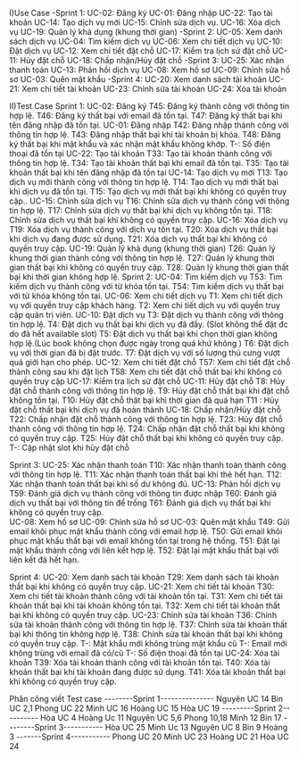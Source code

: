 I)Use Case
-Sprint 1:
UC-02: Đăng ký
UC-01: Đăng nhập
UC-22: Tạo tài khoản
UC-14: Tạo dịch vụ mới
UC-15: Chỉnh sửa dịch vụ.
UC-16: Xóa dịch vụ
UC-19: Quản lý khả dụng (khung thời gian)
-Sprint 2:
UC-05: Xem danh sách dịch vụ
UC-04: Tìm kiếm dịch vụ
UC-06: Xem chi tiết dịch vụ
UC-10: Đặt dịch vụ
UC-12: Xem chi tiết đặt chỗ
UC-17: Kiểm tra lịch sử đặt chỗ
UC-11: Hủy đặt chỗ
UC-18: Chấp nhận/Hủy đặt chỗ
-Sprint 3:
UC-25: Xác nhận thanh toán
UC-13: Phản hồi dịch vụ
UC-08: Xem hồ sơ
UC-09: Chỉnh sửa hồ sơ
UC-03: Quên mật khẩu
-Sprint 4:
UC-20: Xem danh sách tài khoản
UC-21: Xem chi tiết tài khoản
UC-23: Chỉnh sửa tài khoản
UC-24: Xóa tài khoản

II)Test Case
Sprint 1:
UC-02: Đăng ký
T45: Đăng ký thành công với thông tin hợp lệ.
T46: Đăng ký thất bại với email đã tồn tại.
T47: Đăng ký thất bại khi tên đăng nhập đã tồn tại.
UC-01: Đăng nhập
T42: Đăng nhập thành công với thông tin hợp lệ.
T43: Đăng nhập thất bại khi tài khoản bị khóa.
T48: Đăng ký thất bại khi mật khẩu và xác nhận mật khẩu không khớp.
T-: Số điện thoại đã tồn tại
UC-22: Tạo tài khoản
T33: Tạo tài khoản thành công với thông tin hợp lệ.
T34: Tạo tài khoản thất bại khi email đã tồn tại.
T35: Tạo tài khoản thất bại khi tên đăng nhập đã tồn tại
UC-14: Tạo dịch vụ mới
T13: Tạo dịch vụ mới thành công với thông tin hợp lệ.
T14: Tạo dịch vụ mới thất bại khi dịch vụ đã tồn tại.
T15: Tạo dịch vụ mới thất bại khi không có quyền truy cập..
UC-15: Chỉnh sửa dịch vụ
T16: Chỉnh sửa dịch vụ thành công với thông tin hợp lệ.
T17: Chỉnh sửa dịch vụ thất bại khi dịch vụ không tồn tại.
T18: Chỉnh sửa dịch vụ thất bại khi không có quyền truy cập.
UC-16: Xóa dịch vụ
T19: Xóa dịch vụ thành công với dịch vụ tồn tại.
T20: Xóa dịch vụ thất bại khi dịch vụ đang được sử dụng.
T21: Xóa dịch vụ thất bại khi không có quyền truy cập.
UC-19: Quản lý khả dụng (khung thời gian)
T26: Quản lý khung thời gian thành công với thông tin hợp lệ.
T27: Quản lý khung thời gian thất bại khi không có quyền truy cập.
T28: Quản lý khung thời gian thất bại khi thời gian không hợp lệ.
Sprint 2:
UC-04: Tìm kiếm dịch vụ
T53: Tìm kiếm dịch vụ thành công với từ khóa tồn tại.
T54: Tìm kiếm dịch vụ thất bại với từ khóa không tồn tại.
UC-06: Xem chi tiết dịch vụ
T1: Xem chi tiết dịch vụ với quyền truy cập khách hàng.
T2: Xem chi tiết dịch vụ với quyền truy cập quản trị viên.
UC-10: Đặt dịch vụ
T3: Đặt dịch vụ thành công với thông tin hợp lệ.
T4: Đặt dịch vụ thất bại khi dịch vụ đã đầy. (Slot không thể đặt đc do đã hết available slot)
T5: Đặt dịch vụ thất bại khi chọn thời gian không hợp lệ.(Lúc book không chọn được ngày trong quá khứ không )
T6: Đặt dịch vụ với thời gian đã bị đặt trước.
T7: Đặt dịch vụ với số lượng thú cưng vượt quá giới hạn cho phép.
UC-12: Xem chi tiết đặt chỗ
T57: Xem chi tiết đặt chỗ thành công sau khi đặt lịch 
T58: Xem chi tiết đặt chỗ thất bại khi không có quyền truy cập 
UC-17: Kiểm tra lịch sử đặt chỗ
UC-11: Hủy đặt chỗ
T8: Hủy đặt chỗ thành công với thông tin hợp lệ.
T9: Hủy đặt chỗ thất bại khi đặt chỗ không tồn tại.
T10: Hủy đặt chỗ thât bại khi thời gian đã quá hạn
T11 : Hủy đặt chỗ thất bại khi dịch vụ đã hoàn thành 
UC-18: Chấp nhận/Hủy đặt chỗ
T22: Chấp nhận đặt chỗ thành công với thông tin hợp lệ.
T23: Hủy đặt chỗ thành công với thông tin hợp lệ.
T24: Chấp nhận đặt chỗ thất bại khi không có quyền truy cập.
T25: Hủy đặt chỗ thất bại khi không có quyền truy cập.
T-: Cập nhật slot khi hủy đặt chỗ

Sprint 3:
UC-25: Xác nhận thanh toán
T10: Xác nhận thanh toán thành công với thông tin hợp lệ.
T11: Xác nhận thanh toán thất bại khi thẻ hết hạn.
T12: Xác nhận thanh toán thất bại khi số dư không đủ.
UC-13: Phản hồi dịch vụ
T59: Đánh giá dịch vụ thành công với thông tin được nhập
T60: Đánh giá dịch vụ thất bại với thông tin để trống
T61: Đánh giá dịch vụ thất bại khi không có quyền truy cập.  
UC-08: Xem hồ sơ
UC-09: Chỉnh sửa hồ sơ
UC-03: Quên mật khẩu
T49: Gửi email khôi phục mật khẩu thành công với email hợp lệ.
T50: Gửi email khôi phục mật khẩu thất bại với email không tồn tại trong hệ thống.
T51: Đặt lại mật khẩu thành công với liên kết hợp lệ.
T52: Đặt lại mật khẩu thất bại với liên kết đã hết hạn.

Sprint 4:
UC-20: Xem danh sách tài khoản
T29: Xem danh sách tài khoản thất bại khi không có quyền truy cập.
UC-21: Xem chi tiết tài khoản
T30: Xem chi tiết tài khoản thành công với tài khoản tồn tại.
T31: Xem chi tiết tài khoản thất bại khi tài khoản không tồn tại.
T32: Xem chi tiết tài khoản thất bại khi không có quyền truy cập.
UC-23: Chỉnh sửa tài khoản
T36: Chỉnh sửa tài khoản thành công với thông tin hợp lệ.
T37: Chỉnh sửa tài khoản thất bại khi thông tin không hợp lệ.
T38: Chỉnh sửa tài khoản thất bại khi không có quyền truy cập.
T-: Mật khẩu mới không trùng mật khẩu cũ
T-: Email mới không trùng với email đã có/cũ
T-: Số điện thoại đã tồn tại
UC-24: Xóa tài khoản
T39: Xóa tài khoản thành công với tài khoản tồn tại.
T40: Xóa tài khoản thất bại khi tài khoản đang được sử dụng.
T41: Xóa tài khoản thất bại khi không có quyền truy cập.

Phân công viết Test case
--------Sprint 1---------------
Nguyên UC 14
Bin UC 2,1
Phong UC 22
Minh UC 16
Hoàng UC 15
Hòa UC 19
---------Sprint 2----------
Hòa UC 4
Hoàng Uc 11
Nguyên UC 5,6
Phong 10,18
Minh 12
Bin 17
--------Sprint 3-----------
Hòa UC 25
Minh Uc 13
Nguyên UC 8
Bin 9
Hoàng 3
-------Sprint 4-----------
Phong UC 20
Minh UC 23
Hoàng UC 21
Hòa UC 24



